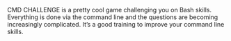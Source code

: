 CMD CHALLENGE is a pretty cool game challenging you on Bash skills. Everything is done via the command line and the questions are becoming increasingly complicated. It’s a good training to improve your command line skills.
